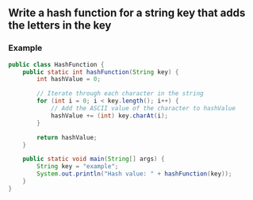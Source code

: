 ## Write a hash function for a string key that adds the letters in the key

### Example
```java
public class HashFunction {
    public static int hashFunction(String key) {
        int hashValue = 0;

        // Iterate through each character in the string
        for (int i = 0; i < key.length(); i++) {
            // Add the ASCII value of the character to hashValue
            hashValue += (int) key.charAt(i);
        }

        return hashValue;
    }

    public static void main(String[] args) {
        String key = "example";
        System.out.println("Hash value: " + hashFunction(key));
    }
}
```